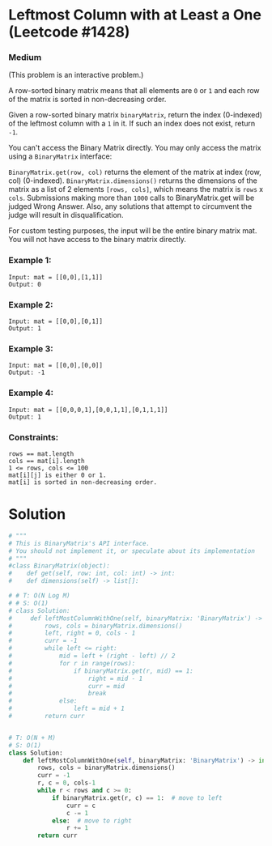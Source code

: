 Leftmost Column with at Least a One (Leetcode #1428)
===============================
### Medium

(This problem is an interactive problem.)

A row-sorted binary matrix means that all elements are `0` or `1` and each row of the matrix is sorted in non-decreasing order.

Given a row-sorted binary matrix `binaryMatrix`, return the index (0-indexed) of the leftmost column with a `1` in it. If such an index does not exist, return `-1`.

You can't access the Binary Matrix directly. You may only access the matrix using a `BinaryMatrix` interface:

`BinaryMatrix.get(row, col)` returns the element of the matrix at index (row, col) (0-indexed).
`BinaryMatrix.dimensions()` returns the dimensions of the matrix as a list of 2 elements `[rows, cols]`, which means the matrix is `rows` x `cols`.
Submissions making more than `1000` calls to BinaryMatrix.get will be judged Wrong Answer.
Also, any solutions that attempt to circumvent the judge will result in disqualification.

For custom testing purposes, the input will be the entire binary matrix mat. You will not have access to the binary matrix directly.

### Example 1:
```
Input: mat = [[0,0],[1,1]]
Output: 0
```

### Example 2:
```
Input: mat = [[0,0],[0,1]]
Output: 1
```

### Example 3:
```
Input: mat = [[0,0],[0,0]]
Output: -1
```

### Example 4:
```
Input: mat = [[0,0,0,1],[0,0,1,1],[0,1,1,1]]
Output: 1
```

### Constraints:
```
rows == mat.length
cols == mat[i].length
1 <= rows, cols <= 100
mat[i][j] is either 0 or 1.
mat[i] is sorted in non-decreasing order.
```


Solution
========

```python
# """
# This is BinaryMatrix's API interface.
# You should not implement it, or speculate about its implementation
# """
#class BinaryMatrix(object):
#    def get(self, row: int, col: int) -> int:
#    def dimensions(self) -> list[]:

# # T: O(N Log M)
# # S: O(1)
# class Solution:
#     def leftMostColumnWithOne(self, binaryMatrix: 'BinaryMatrix') -> int:
#         rows, cols = binaryMatrix.dimensions()
#         left, right = 0, cols - 1
#         curr = -1
#         while left <= right:
#             mid = left + (right - left) // 2
#             for r in range(rows):
#                 if binaryMatrix.get(r, mid) == 1:
#                     right = mid - 1
#                     curr = mid
#                     break
#             else:
#                 left = mid + 1
#         return curr


# T: O(N + M)
# S: O(1)
class Solution:
    def leftMostColumnWithOne(self, binaryMatrix: 'BinaryMatrix') -> int:
        rows, cols = binaryMatrix.dimensions()    
        curr = -1
        r, c = 0, cols-1
        while r < rows and c >= 0:
            if binaryMatrix.get(r, c) == 1:  # move to left
                curr = c
                c -= 1
            else:  # move to right
                r += 1
        return curr
        
```
